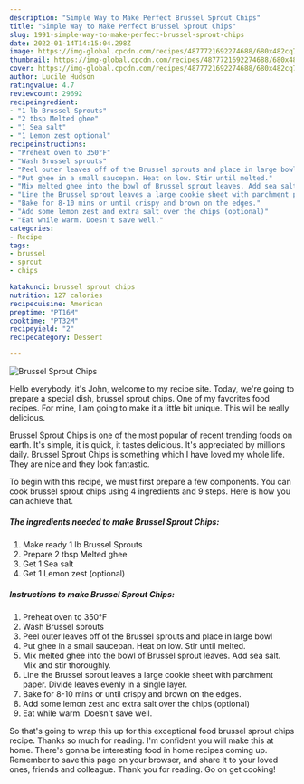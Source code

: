 ```yaml
---
description: "Simple Way to Make Perfect Brussel Sprout Chips"
title: "Simple Way to Make Perfect Brussel Sprout Chips"
slug: 1991-simple-way-to-make-perfect-brussel-sprout-chips
date: 2022-01-14T14:15:04.298Z
image: https://img-global.cpcdn.com/recipes/4877721692274688/680x482cq70/brussel-sprout-chips-recipe-main-photo.jpg
thumbnail: https://img-global.cpcdn.com/recipes/4877721692274688/680x482cq70/brussel-sprout-chips-recipe-main-photo.jpg
cover: https://img-global.cpcdn.com/recipes/4877721692274688/680x482cq70/brussel-sprout-chips-recipe-main-photo.jpg
author: Lucile Hudson
ratingvalue: 4.7
reviewcount: 29692
recipeingredient:
- "1 lb Brussel Sprouts"
- "2 tbsp Melted ghee"
- "1 Sea salt"
- "1 Lemon zest optional"
recipeinstructions:
- "Preheat oven to 350°F"
- "Wash Brussel sprouts"
- "Peel outer leaves off of the Brussel sprouts and place in large bowl"
- "Put ghee in a small saucepan. Heat on low. Stir until melted."
- "Mix melted ghee into the bowl of Brussel sprout leaves. Add sea salt. Mix and stir thoroughly."
- "Line the Brussel sprout leaves a large cookie sheet with parchment paper. Divide leaves evenly in a single layer."
- "Bake for 8-10 mins or until crispy and brown on the edges."
- "Add some lemon zest and extra salt over the chips (optional)"
- "Eat while warm. Doesn't save well."
categories:
- Recipe
tags:
- brussel
- sprout
- chips

katakunci: brussel sprout chips 
nutrition: 127 calories
recipecuisine: American
preptime: "PT16M"
cooktime: "PT32M"
recipeyield: "2"
recipecategory: Dessert

---
```



![Brussel Sprout Chips](https://img-global.cpcdn.com/recipes/4877721692274688/680x482cq70/brussel-sprout-chips-recipe-main-photo.jpg)

Hello everybody, it's John, welcome to my recipe site. Today, we're going to prepare a special dish, brussel sprout chips. One of my favorites food recipes. For mine, I am going to make it a little bit unique. This will be really delicious.



Brussel Sprout Chips is one of the most popular of recent trending foods on earth. It's simple, it is quick, it tastes delicious. It's appreciated by millions daily. Brussel Sprout Chips is something which I have loved my whole life. They are nice and they look fantastic.


To begin with this recipe, we must first prepare a few components. You can cook brussel sprout chips using 4 ingredients and 9 steps. Here is how you can achieve that.

<!--inarticleads1-->

##### The ingredients needed to make Brussel Sprout Chips:

1. Make ready 1 lb Brussel Sprouts
1. Prepare 2 tbsp Melted ghee
1. Get 1 Sea salt
1. Get 1 Lemon zest (optional)




<!--inarticleads2-->

##### Instructions to make Brussel Sprout Chips:

1. Preheat oven to 350°F
1. Wash Brussel sprouts
1. Peel outer leaves off of the Brussel sprouts and place in large bowl
1. Put ghee in a small saucepan. Heat on low. Stir until melted.
1. Mix melted ghee into the bowl of Brussel sprout leaves. Add sea salt. Mix and stir thoroughly.
1. Line the Brussel sprout leaves a large cookie sheet with parchment paper. Divide leaves evenly in a single layer.
1. Bake for 8-10 mins or until crispy and brown on the edges.
1. Add some lemon zest and extra salt over the chips (optional)
1. Eat while warm. Doesn't save well.




So that's going to wrap this up for this exceptional food brussel sprout chips recipe. Thanks so much for reading. I'm confident you will make this at home. There's gonna be interesting food in home recipes coming up. Remember to save this page on your browser, and share it to your loved ones, friends and colleague. Thank you for reading. Go on get cooking!
